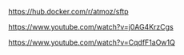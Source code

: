 https://hub.docker.com/r/atmoz/sftp

https://www.youtube.com/watch?v=j0AG4KrzCgs

https://www.youtube.com/watch?v=CqdfF1aOw1Q